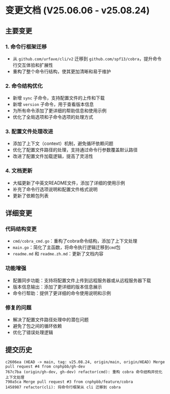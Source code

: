 # 变更文档 (V25.06.06 - v25.08.24)

## 主要变更

### 1. 命令行框架迁移
- 从 `github.com/urfave/cli/v2` 迁移到 `github.com/spf13/cobra`，提升命令行交互体验和扩展性
- 重构了整个命令行结构，使其更加清晰和易于维护

### 2. 命令结构优化
- 新增 `sync` 子命令，支持配置文件的上传和下载
- 新增 `version` 子命令，用于查看版本信息
- 为所有命令添加了更详细的帮助信息和使用示例
- 优化了全局选项和子命令选项的处理方式

### 3. 配置文件处理改进
- 添加了上下文（context）机制，避免循环依赖问题
- 优化了配置文件路径的处理，支持通过命令行参数覆盖默认路径
- 改进了配置文件加载逻辑，提高了灵活性

### 4. 文档更新
- 大幅更新了中英文README文件，添加了详细的使用示例
- 补充了命令行选项说明和配置文件格式说明
- 更新了依赖包列表

## 详细变更

### 代码结构变更
- `cmd/cobra_cmd.go`：重构了cobra命令结构，添加了上下文处理
- `main.go`：简化了主函数，将命令执行逻辑迁移到`cmd`包
- `readme.md` 和 `readme.zh.md`：更新了文档内容

### 功能增强
- 配置同步功能：支持将配置文件上传到远程服务器或从远程服务器下载
- 版本信息输出：添加了更详细的版本信息展示
- 命令行帮助：提供了更详细的命令使用说明和示例

### 修复的问题
- 解决了配置文件路径处理中的潜在问题
- 避免了包之间的循环依赖
- 优化了错误处理逻辑

## 提交历史
```
c2606ea (HEAD -> main, tag: v25.08.24, origin/main, origin/HEAD) Merge pull request #4 from cnphpbb/gh-dev
767c7ba (origin/gh-dev, gh-dev) refactor(cmd): 重构 cobra 命令结构并优化上下文处理
790a5ca Merge pull request #3 from cnphpbb/feature/cobra
1458987 refactor(cli): 将命令行框架从 cli 迁移到 cobra
```
